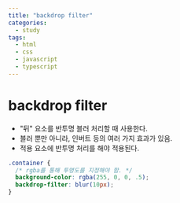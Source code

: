```yaml
---
title: "backdrop filter"
categories:
  - study
tags:
  - html
  - css
  - javascript
  - typescript
---
```


# backdrop filter
- "뒤" 요소를 반투명 블러 처리할 때 사용한다.
- 블러 뿐만 아니라, 인버트 등의 여러 가지 효과가 있음.
- 적용 요소에 반투명 처리를 해야 적용된다.

```css
.container {
  /* rgba를 통해 투명도를 지정해야 함. */
  background-color: rgba(255, 0, 0, .5);
  backdrop-filter: blur(10px);
}
```